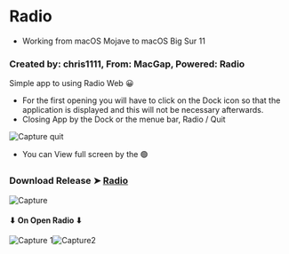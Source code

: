 # Radio
- Working from macOS Mojave to macOS Big Sur 11
### Created by: chris1111, From: MacGap, Powered: Radio

Simple app to using Radio Web 😀
- For the first opening you will have to click on the Dock icon so that the application is displayed and this will not be necessary afterwards.
- Closing App by the Dock or the menue bar, Radio / Quit

![Capture quit](https://user-images.githubusercontent.com/6248794/93240587-4c6fdd80-f752-11ea-8b97-a33ee79323e2.png)
- You can View full screen by the 🟢

### Download Release ➤ [Radio](https://github.com/chris1111/Radio/releases/tag/V1)

![Capture](https://user-images.githubusercontent.com/6248794/93239430-c1daae80-f750-11ea-95ef-5e19d997b64f.png)

#### ⬇︎ On Open Radio ⬇︎

![Capture 1](https://user-images.githubusercontent.com/6248794/93241501-6a8a0d80-f753-11ea-849b-e1515889133c.png)![Capture2](https://user-images.githubusercontent.com/6248794/93241503-6a8a0d80-f753-11ea-91e1-d690c6c8a56d.png)

